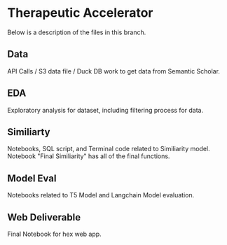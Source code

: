# Therapeutic Accelerator

Below is a description of the files in this branch. 

## Data <br />

API Calls / S3 data file / Duck DB work to get data from Semantic Scholar.  <br />

## EDA <br />

Exploratory analysis for dataset, including filtering process for data.  <br />

## Similiarty <br />

Notebooks, SQL script, and Terminal code related to Similiarity model.  Notebook "Final Similiarity" has all of the final functions. <br />

## Model Eval <br />

Notebooks related to T5 Model and Langchain Model evaluation.  <br />

## Web Deliverable <br />

Final Notebook for hex web app. <br />
